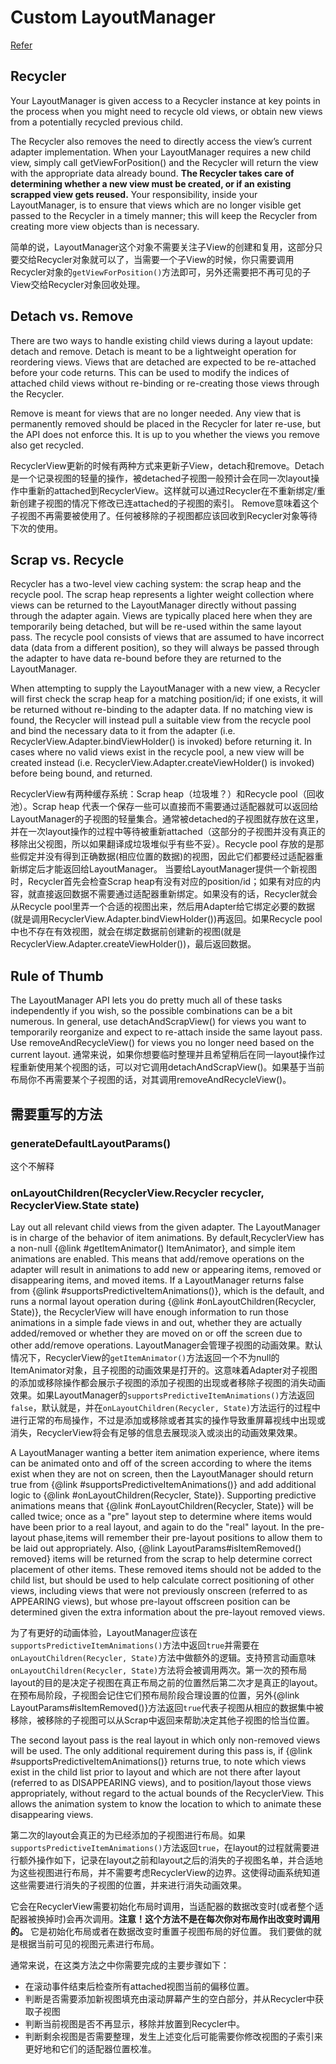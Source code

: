 # Custom LayoutManager
[Refer](http://wiresareobsolete.com/2014/09/building-a-recyclerview-layoutmanager-part-1/)

## Recycler
Your LayoutManager is given access to a Recycler instance at key points in the process when you might need to recycle old views, or obtain new views from a potentially recycled previous child.

The Recycler also removes the need to directly access the view’s current adapter implementation. When your LayoutManager requires a new child view, simply call getViewForPosition() and the Recycler will return the view with the appropriate data already bound. __The Recycler takes care of determining whether a new view must be created, or if an existing scrapped view gets reused.__ Your responsibility, inside your LayoutManager, is to ensure that views which are no longer visible get passed to the Recycler in a timely manner; this will keep the Recycler from creating more view objects than is necessary.

简单的说，LayoutManager这个对象不需要关注子View的创建和复用，这部分只要交给Recycler对象就可以了，当需要一个子View的时候，你只需要调用Recycler对象的`getViewForPosition()`方法即可，另外还需要把不再可见的子View交给Recycler对象回收处理。

## Detach vs. Remove
There are two ways to handle existing child views during a layout update: detach and remove. Detach is meant to be a lightweight operation for reordering views. Views that are detached are expected to be re-attached before your code returns. This can be used to modify the indices of attached child views without re-binding or re-creating those views through the Recycler.

Remove is meant for views that are no longer needed. Any view that is permanently removed should be placed in the Recycler for later re-use, but the API does not enforce this. It is up to you whether the views you remove also get recycled.

RecyclerView更新的时候有两种方式来更新子View，detach和remove。Detach是一个记录视图的轻量的操作，被detached子视图一般预计会在同一次layout操作中重新的attached到RecyclerView。这样就可以通过Recycler在不重新绑定/重新创建子视图的情况下修改已连attached的子视图的索引。
Remove意味着这个子视图不再需要被使用了。任何被移除的子视图都应该回收到Recycler对象等待下次的使用。

## Scrap vs. Recycle
Recycler has a two-level view caching system: the scrap heap and the recycle pool. The scrap heap represents a lighter weight collection where views can be returned to the LayoutManager directly without passing through the adapter again. Views are typically placed here when they are temporarily being detached, but will be re-used within the same layout pass. The recycle pool consists of views that are assumed to have incorrect data (data from a different position), so they will always be passed through the adapter to have data re-bound before they are returned to the LayoutManager.

When attempting to supply the LayoutManager with a new view, a Recycler will first check the scrap heap for a matching position/id; if one exists, it will be returned without re-binding to the adapter data. If no matching view is found, the Recycler will instead pull a suitable view from the recycle pool and bind the necessary data to it from the adapter (i.e. RecyclerView.Adapter.bindViewHolder() is invoked) before returning it. In cases where no valid views exist in the recycle pool, a new view will be created instead (i.e. RecyclerView.Adapter.createViewHolder() is invoked) before being bound, and returned.

RecyclerView有两种缓存系统：Scrap heap（垃圾堆？）和Recycle pool（回收池）。Scrap heap 代表一个保存一些可以直接而不需要通过适配器就可以返回给LayoutManager的子视图的轻量集合。通常被detached的子视图就存放在这里，并在一次layout操作的过程中等待被重新attached（这部分的子视图并没有真正的移除出父视图，所以如果翻译成垃圾堆似乎有些不妥）。Recycle pool 存放的是那些假定并没有得到正确数据(相应位置的数据)的视图，因此它们都要经过适配器重新绑定后才能返回给LayoutManager。
当要给LayoutManager提供一个新视图时，Recycler首先会检查Scrap heap有没有对应的position/id；如果有对应的内容，就直接返回数据不需要通过适配器重新绑定。如果没有的话，Recycler就会从Recycle pool里弄一个合适的视图出来，然后用Adapter给它绑定必要的数据 (就是调用RecyclerView.Adapter.bindViewHolder())再返回。如果Recycle pool中也不存在有效视图，就会在绑定数据前创建新的视图(就是 RecyclerView.Adapter.createViewHolder())，最后返回数据。

## Rule of Thumb
The LayoutManager API lets you do pretty much all of these tasks independently if you wish, so the possible combinations can be a bit numerous. In general, use detachAndScrapView() for views you want to temporarily reorganize and expect to re-attach inside the same layout pass. Use removeAndRecycleView() for views you no longer need based on the current layout.
通常来说，如果你想要临时整理并且希望稍后在同一layout操作过程重新使用某个视图的话，可以对它调用detachAndScrapView()。如果基于当前布局你不再需要某个子视图的话，对其调用removeAndRecycleView()。

## 需要重写的方法
### generateDefaultLayoutParams()
这个不解释
### onLayoutChildren(RecyclerView.Recycler recycler, RecyclerView.State state)
Lay out all relevant child views from the given adapter.
The LayoutManager is in charge of the behavior of item animations. By default,RecyclerView has a non-null {@link #getItemAnimator() ItemAnimator}, and simple item animations are enabled. This means that add/remove operations on the adapter will result in animations to add new or appearing items, removed or disappearing items, and moved items. If a LayoutManager returns false from  {@link #supportsPredictiveItemAnimations()}, which is the default, and runs a normal layout operation during {@link #onLayoutChildren(Recycler, State)}, the RecyclerView will have enough information to run those animations in a simple fade views in and out, whether they are actually added/removed or whether they are moved on or off the screen due to other add/remove operations.
LayoutManager会管理子视图的动画效果。默认情况下，RecyclerView的`getItemAnimator()`方法返回一个不为null的ItemAnimator对象，且子视图的动画效果是打开的。这意味着Adapter对子视图的添加或移除操作都会展示子视图的添加子视图的出现或者移除子视图的消失动画效果。如果LayoutManager的`supportsPredictiveItemAnimations()`方法返回`false`，默认就是，并在`onLayoutChildren(Recycler, State)`方法运行的过程中进行正常的布局操作，不过是添加或移除或者其实的操作导致重屏幕视线中出现或消失，RecyclerView将会有足够的信息去展现淡入或淡出的动画效果效果。

A LayoutManager wanting a better item animation experience, where items can be animated onto and off of the screen according to where the items exist when they are not on screen, then the LayoutManager should return true from {@link #supportsPredictiveItemAnimations()} and add additional logic to {@link #onLayoutChildren(Recycler, State)}. Supporting predictive animations means that {@link #onLayoutChildren(Recycler, State)} will be called twice; once as a "pre" layout step to determine where items would have been prior to a real layout, and again to do the "real" layout. In the pre-layout phase,items will remember their pre-layout positions to allow them to be laid out appropriately. Also, {@link LayoutParams#isItemRemoved() removed} items will be returned from the scrap to help determine correct placement of other items. These removed items should not be added to the child list, but should be used to help calculate correct positioning of other views, including views that were not previously onscreen (referred to as APPEARING views), but whose pre-layout offscreen position can be determined given the extra information about the pre-layout removed views.

为了有更好的动画体验，LayoutManager应该在`supportsPredictiveItemAnimations()`方法中返回`true`并需要在`onLayoutChildren(Recycler, State)`方法中做额外的逻辑。支持预言动画意味`onLayoutChildren(Recycler, State)`方法将会被调用两次。第一次的预布局layout的目的是决定子视图在真正布局之前的位置然后第二次才是真正的layout。在预布局阶段，子视图会记住它们预布局阶段合理设置的位置，另外{@link LayoutParams#isItemRemoved()}方法返回`true`代表子视图从相应的数据集中被移除，被移除的子视图可以从Scrap中返回来帮助决定其他子视图的恰当位置。

The second layout pass is the real layout in which only non-removed views will be used. The only additional requirement during this pass is, if {@link #supportsPredictiveItemAnimations()} returns true, to note which views exist in the child list prior to layout and which are not there after  layout (referred to as DISAPPEARING views), and to position/layout those views  appropriately, without regard to the actual bounds of the RecyclerView. This allows  the animation system to know the location to which to animate these disappearing views.

第二次的layout会真正的为已经添加的子视图进行布局。如果`supportsPredictiveItemAnimations()`方法返回`true`，在layout的过程就需要进行额外操作如下，记录在layout之前和layout之后的消失的子视图名单，并合适地为这些视图进行布局，并不需要考虑RecyclerView的边界。这使得动画系统知道这些需要进行消失的子视图的位置，并来进行消失动画效果。

它会在RecyclerView需要初始化布局时调用，当适配器的数据改变时(或者整个适配器被换掉时)会再次调用。__注意！这个方法不是在每次你对布局作出改变时调用的。__ 它是初始化布局或者在数据改变时重置子视图布局的好位置。
我们要做的就是根据当前可见的视图元素进行布局。

通常来说，在这类方法之中你需要完成的主要步骤如下：
* 在滚动事件结束后检查所有attached视图当前的偏移位置。
* 判断是否需要添加新视图填充由滚动屏幕产生的空白部分，并从Recycler中获取子视图
* 判断当前视图是否不再显示，移除并放置到Recycler中。
* 判断剩余视图是否需要整理，发生上述变化后可能需要你修改视图的子索引来更好地和它们的适配器位置校准。
